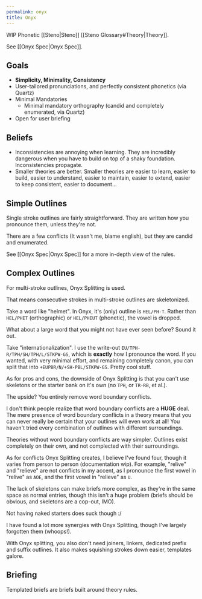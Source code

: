 ```yaml
---
permalink: onyx
title: Onyx
---
```


WIP Phonetic [[Steno|Steno]] [[Steno Glossary#Theory|Theory]].

See [[Onyx Spec|Onyx Spec]].

## Goals

- **Simplicity, Minimality, Consistency**
- User-tailored pronunciations, and perfectly consistent phonetics (via Quartz)
- Minimal Mandatories
  - Minimal mandatory orthography (candid and completely enumerated, via Quartz)
- Open for user briefing

## Beliefs

- Inconsistencies are annoying when learning. They are incredibly dangerous when you have to build on top of a shaky foundation. Inconsistencies propagate.
- Smaller theories are better. Smaller theories are easier to learn, easier to build, easier to understand, easier to maintain, easier to extend, easier to keep consistent, easier to document...

## Simple Outlines

Single stroke outlines are fairly straightforward. They are written how you pronounce them, unless they're not.

There are a few conflicts (It wasn't me, blame english), but they are candid and enumerated.

See [[Onyx Spec|Onyx Spec]] for a more in-depth view of the rules.

## Complex Outlines

For multi-stroke outlines, Onyx Splitting is used.

That means consecutive strokes in multi-stroke outlines are skeletonized.

Take a word like "helmet". In Onyx, it's (only) outline is `HEL/PH-T`. Rather than `HEL/PHET` (orthographic) or `HEL/PHEUT` (phonetic), the vowel is dropped.

What about a large word that you might not have ever seen before? Sound it out.

Take "internationalization". I use the write-out `EU/TPH-R/TPH/SH/TPH/L/STKPW-GS`, which is **exactly** how I pronounce the word. If you wanted, with very minimal effort, and remaining completely canon, you can split that into `+EUPBR/N/+SH-PBL/STKPW-GS`. Pretty cool stuff.

As for pros and cons, the downside of Onyx Splitting is that you can't use skeletons or the starter bank on it's own (no `TPH`, or `TR-RB`, et al.).

The upside? You entirely remove word boundary conflicts.

I don't think people realize that word boundary conflicts are a **HUGE** deal. The mere presence of word boundary conflicts in a theory means that you can never really be certain that your outlines will even work at all! You haven't tried every combination of outlines with different surroundings.

Theories without word boundary conflicts are way simpler. Outlines exist completely on their own, and not complected with their surroundings.

As for conflicts Onyx Splitting creates, I believe I've found four, though it varies from person to person (documentation wip). For example, "relive" and "relieve" are not conflicts in my accent, as I pronounce the first vowel in "relive" as `AOE`, and the first vowel in "relieve" as `U`.

The lack of skeletons can make briefs more complex, as they're in the same space as normal entries, though this isn't a huge problem (briefs should be obvious, and skeletons are a cop-out, IMO).

Not having naked starters does suck though :/

I have found a lot more synergies with Onyx Splitting, though I've largely forgotten them (whoops!).

With Onyx splitting, you also don't need joiners, linkers, dedicated prefix and suffix outlines. It also makes squishing strokes down easier, templates galore.

## Briefing

Templated briefs are briefs built around theory rules.
